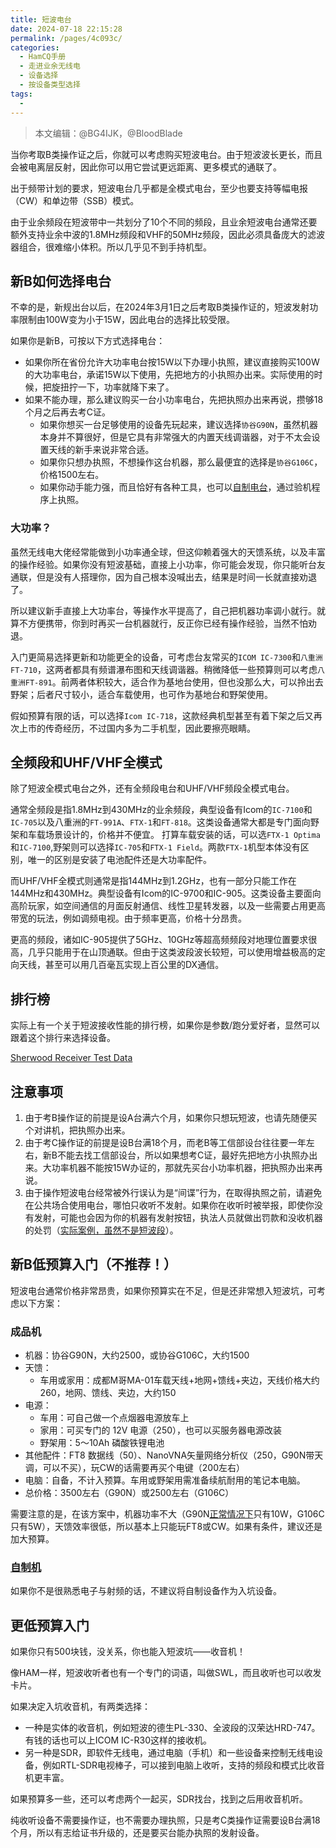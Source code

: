 ```yaml
---
title: 短波电台
date: 2024-07-18 22:15:28
permalink: /pages/4c093c/
categories:
  - HamCQ手册
  - 走进业余无线电
  - 设备选择
  - 按设备类型选择
tags:
  - 
---
```


> 本文编辑：@BG4IJK，@BloodBlade

当你考取B类操作证之后，你就可以考虑购买短波电台。由于短波波长更长，而且会被电离层反射，因此你可以用它尝试更远距离、更多模式的通联了。

出于频带计划的要求，短波电台几乎都是全模式电台，至少也要支持等幅电报（CW）和单边带（SSB）模式。

由于业余频段在短波带中一共划分了10个不同的频段，且业余短波电台通常还要额外支持业余中波的1.8MHz频段和VHF的50MHz频段，因此必须具备庞大的滤波器组合，很难缩小体积。所以几乎见不到手持机型。

## 新B如何选择电台

不幸的是，新规出台以后，在2024年3月1日之后考取B类操作证的，短波发射功率限制由100W变为小于15W，因此电台的选择比较受限。

如果你是新B，可按以下方式选择电台：

* 如果你所在省份允许大功率电台按15W以下办理小执照，建议直接购买100W的大功率电台，承诺15W以下使用，先把地方的小执照办出来。实际使用的时候，把旋扭拧一下，功率就降下来了。
* 如果不能办理，那么建议购买一台小功率电台，先把执照办出来再说，攒够18个月之后再去考C证。
  * 如果你想买一台足够使用的设备先玩起来，建议选择`协谷G90N`，虽然机器本身并不算很好，但是它具有非常强大的内置天线调谐器，对于不太会设置天线的新手来说非常合适。
  * 如果你只想办执照，不想操作这台机器，那么最便宜的选择是`协谷G106C`，价格1500左右。
  * 如果你动手能力强，而且恰好有各种工具，也可以[自制电台](/pages/fe2bc6/)，通过验机程序上执照。

### 大功率？

虽然无线电大佬经常能做到小功率通全球，但这仰赖着强大的天馈系统，以及丰富的操作经验。如果你没有短波基础，直接上小功率，你可能会发现，你只能听台友通联，但是没有人搭理你，因为自己根本没喊出去，结果是时间一长就直接劝退了。

所以建议新手直接上大功率台，等操作水平提高了，自己把机器功率调小就行。就算不方便携带，你到时再买一台机器就行，反正你已经有操作经验，当然不怕劝退。

入门更简易选择更新和功能更全的设备，可考虑台友常买的`ICOM IC-7300`和`八重洲FT-710`，这两者都具有频谱瀑布图和天线调谐器。稍微降低一些预算则可以考虑`八重洲FT-891`。前两者体积较大，适合作为基地台使用，但也没那么大，可以拎出去野架；后者尺寸较小，适合车载使用，也可作为基地台和野架使用。

假如预算有限的话，可以选择`Icom IC-718`，这款经典机型甚至有着下架之后又再次上市的传奇经历，不过国内多为二手机型，因此要擦亮眼睛。

## 全频段和UHF/VHF全模式

除了短波全模式电台之外，还有全频段电台和UHF/VHF频段全模式电台。

通常全频段是指1.8MHz到430MHz的业余频段，典型设备有Icom的`IC-7100`和`IC-705`以及八重洲的`FT-991A`、`FTX-1`和`FT-818`。这类设备通常大都是专门面向野架和车载场景设计的，价格并不便宜。
打算车载安装的话，可以选`FTX-1 Optima`和`IC-7100`,野架则可以选择`IC-705`和`FTX-1 Field`。两款`FTX-1`机型本体没有区别，唯一的区别是安装了电池配件还是大功率配件。

而UHF/VHF全模式则通常是指144MHz到1.2GHz，也有一部分只能工作在144MHz和430MHz。典型设备有Icom的IC-9700和IC-905。这类设备主要面向高阶玩家，如空间通信的月面反射通信、线性卫星转发器，以及一些需要占用更高带宽的玩法，例如调频电视。由于频率更高，价格十分昂贵。

更高的频段，诸如IC-905提供了5GHz、10GHz等超高频频段对地理位置要求很高，几乎只能用于在山顶通联。但由于这类波段波长较短，可以使用增益极高的定向天线，甚至可以用几百毫瓦实现上百公里的DX通信。

## 排行榜

实际上有一个关于短波接收性能的排行榜，如果你是参数/跑分爱好者，显然可以跟着这个排行来选择设备。

[Sherwood Receiver Test Data](http://sherweng.com/table.html)

## 注意事项

1. 由于考B操作证的前提是设A台满六个月，如果你只想玩短波，也请先随便买个对讲机，把执照办出来。
2. 由于考C操作证的前提是设B台满18个月，而老B等工信部设台往往要一年左右，新B不能去找工信部设台，所以如果想考C证，最好先把地方小执照办出来。大功率机器不能按15W办证的，那就先买台小功率机器，把执照办出来再说。
3. 由于操作短波电台经常被外行误认为是“间谍”行为，在取得执照之前，请避免在公共场合使用电台，哪怕只收听不发射。如果你在收听时被举报，即使你没有发射，可能也会因为你的机器有发射按钮，执法人员就做出罚款和没收机器的处罚（[实际案例，虽然不是短波段](https://mp.weixin.qq.com/s/yrT1O6Y9MC86M8YiDzBJhw)）。

## 新B低预算入门（不推荐！）

短波电台通常价格非常昂贵，如果你预算实在不足，但是还非常想入短波坑，可考虑以下方案：

### 成品机

* 机器：协谷G90N，大约2500，或协谷G106C，大约1500
* 天馈：
  * 车用或家用：成都M哥MA-01车载天线+地网+馈线+夹边，天线价格大约260，地网、馈线、夹边，大约150
* 电源：
  * 车用：可自己做一个点烟器电源放车上
  * 家用：可买专门的 12V 电源（250），也可以买服务器电源改装
  * 野架用：5～10Ah 磷酸铁锂电池
* 其他配件：FT8 数据线（50）、NanoVNA矢量网络分析仪（250，G90N带天调，可以不买），玩CW的话需要再买个电键（200左右）
* 电脑：自备，不计入预算。车用或野架用需准备续航耐用的笔记本电脑。
* 总价格：3500左右（G90N）或2500左右（G106C）

需要注意的是，在该方案中，机器功率不大（G90N[正常情况下](https://forum.hamcq.cn/d/1984)只有10W，G106C只有5W），天馈效率很低，所以基本上只能玩FT8或CW。如果有条件，建议还是加大预算。

### [自制机](/pages/fe2bc6/)

如果你不是很熟悉电子与射频的话，不建议将自制设备作为入坑设备。

## 更低预算入门

如果你只有500块钱，没关系，你也能入短波坑——收音机！

像HAM一样，短波收听者也有一个专门的词语，叫做SWL，而且收听也可以收发卡片。

如果决定入坑收音机，有两类选择：

* 一种是实体的收音机，例如短波的德生PL-330、全波段的汉荣达HRD-747。有钱的话也可以上ICOM IC-R30这样的接收机。
* 另一种是SDR，即软件无线电，通过电脑（手机）和一些设备来控制无线电设备，例如RTL-SDR电视棒子，可以接到电脑上收听，支持的频段和模式比收音机更丰富。

如果预算多一些，还可以考虑两个一起买，SDR找台，找到之后用收音机听。

纯收听设备不需要操作证，也不需要办理执照，只是考C类操作证需要设B台满18个月，所以有志给证书升级的，还是要买台能办执照的发射设备。
